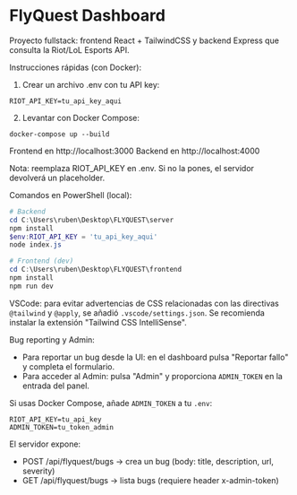# FlyQuest Dashboard

Proyecto fullstack: frontend React + TailwindCSS y backend Express que consulta la Riot/LoL Esports API.

Instrucciones rápidas (con Docker):

1. Crear un archivo .env con tu API key:

```
RIOT_API_KEY=tu_api_key_aqui
```

2. Levantar con Docker Compose:

```
docker-compose up --build
```

Frontend en http://localhost:3000
Backend en http://localhost:4000

Nota: reemplaza RIOT_API_KEY en .env. Si no la pones, el servidor devolverá un placeholder.

Comandos en PowerShell (local):

```powershell
# Backend
cd C:\Users\ruben\Desktop\FLYQUEST\server
npm install
$env:RIOT_API_KEY = 'tu_api_key_aqui'
node index.js

# Frontend (dev)
cd C:\Users\ruben\Desktop\FLYQUEST\frontend
npm install
npm run dev
```

VSCode: para evitar advertencias de CSS relacionadas con las directivas `@tailwind` y `@apply`, se añadió `.vscode/settings.json`. Se recomienda instalar la extensión "Tailwind CSS IntelliSense".

Bug reporting y Admin:

- Para reportar un bug desde la UI: en el dashboard pulsa "Reportar fallo" y completa el formulario.
- Para acceder al Admin: pulsa "Admin" y proporciona `ADMIN_TOKEN` en la entrada del panel.

Si usas Docker Compose, añade `ADMIN_TOKEN` a tu `.env`:

```
RIOT_API_KEY=tu_api_key
ADMIN_TOKEN=tu_token_admin
```

El servidor expone:

- POST /api/flyquest/bugs  -> crea un bug (body: title, description, url, severity)
- GET  /api/flyquest/bugs  -> lista bugs (requiere header x-admin-token)

